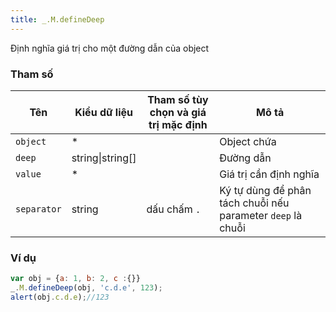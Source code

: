 ```yaml
---
title: _.M.defineDeep
---
```


Định nghĩa giá trị cho một đường dẫn của object

### Tham số
<table class="table table-striped">
    <thead>
    <tr>
        <th>Tên</th>
        <th>Kiểu dữ liệu</th>
        <th>Tham số tùy chọn và giá trị mặc định</th>
        <th>Mô tả</th>
    </tr>
    </thead>
    <tbody>
    <tr>
        <td><code>object</code></td>
        <td>*</td>
        <td></td>
        <td>Object chứa</td>
    </tr>
    <tr>
        <td><code>deep</code></td>
        <td>string|string[]</td>
        <td></td>
        <td>Đường dẫn</td>
    </tr>
    <tr>
        <td><code>value</code></td>
        <td>*</td>
        <td></td>
        <td>Giá trị cần định nghĩa</td>
    </tr>
    <tr>
        <td><code>separator</code></td>
        <td>string</td>
        <td>dấu chấm <code>.</code></td>
        <td>Ký tự dùng để phân tách chuỗi nếu parameter <code>deep</code> là chuỗi</td>
    </tr>
    </tbody>
</table>

### Ví dụ
```js
var obj = {a: 1, b: 2, c :{}}
_.M.defineDeep(obj, 'c.d.e', 123);
alert(obj.c.d.e);//123
```
